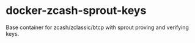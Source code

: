 # docker-zcash-sprout-keys

Base container for zcash/zclassic/btcp with sprout proving and verifying keys.

